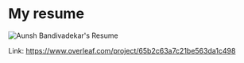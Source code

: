 # My resume 
![Aunsh Bandivadekar's Resume](https://i.postimg.cc/pLw7PYw8/aunsh-resume-1.png)

Link: <https://www.overleaf.com/project/65b2c63a7c21be563da1c498>
